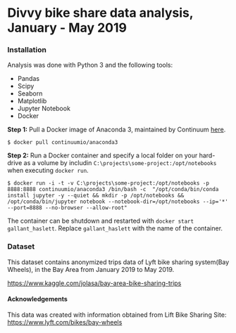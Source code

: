 # Divvy bike share data analysis, January - May 2019

### Installation
Analysis was done with Python 3 and the following tools:
* Pandas
* Scipy
* Seaborn
* Matplotlib
* Jupyter Notebook
* Docker

**Step 1:**
Pull a Docker image of Anaconda 3, maintained by Continuum [here](https://hub.docker.com/r/continuumio/anaconda3).


```
$ docker pull continuumio/anaconda3
```

**Step 2:**
Run a Docker container and specify a local folder on your hard-drive as a volume by includin `C:\projects\some-project:/opt/notebooks` when executing `docker run`.


```
$ docker run -i -t -v C:\projects\some-project:/opt/notebooks -p 8888:8888 continuumio/anaconda3 /bin/bash -c  "/opt/conda/bin/conda install jupyter -y --quiet && mkdir -p /opt/notebooks && /opt/conda/bin/jupyter notebook --notebook-dir=/opt/notebooks --ip='*' --port=8888 --no-browser --allow-root"
```

The container can be shutdown and restarted with `docker start gallant_haslett`. Replace `gallant_haslett` with the name of the container.

### Dataset
This dataset contains anonymized trips data of Lyft bike sharing system(Bay Wheels), in the Bay Area from January 2019 to May 2019.

https://www.kaggle.com/jolasa/bay-area-bike-sharing-trips


#### Acknowledgements
This data was created with information obtained from Lift Bike Sharing Site: https://www.lyft.com/bikes/bay-wheels